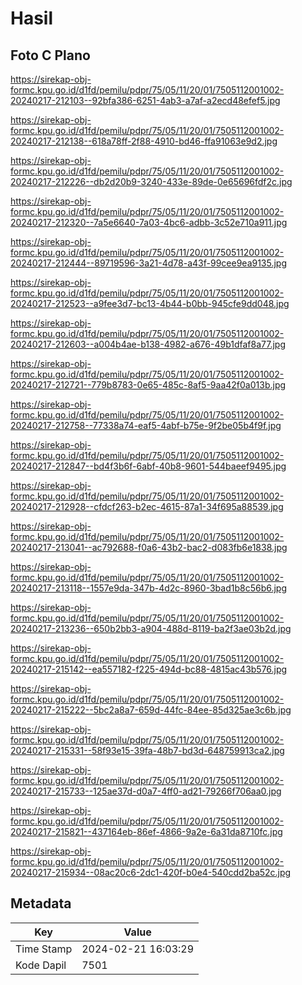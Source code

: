 # Hasil

## Foto C Plano

https://sirekap-obj-formc.kpu.go.id/d1fd/pemilu/pdpr/75/05/11/20/01/7505112001002-20240217-212103--92bfa386-6251-4ab3-a7af-a2ecd48efef5.jpg

https://sirekap-obj-formc.kpu.go.id/d1fd/pemilu/pdpr/75/05/11/20/01/7505112001002-20240217-212138--618a78ff-2f88-4910-bd46-ffa91063e9d2.jpg

https://sirekap-obj-formc.kpu.go.id/d1fd/pemilu/pdpr/75/05/11/20/01/7505112001002-20240217-212226--db2d20b9-3240-433e-89de-0e65696fdf2c.jpg

https://sirekap-obj-formc.kpu.go.id/d1fd/pemilu/pdpr/75/05/11/20/01/7505112001002-20240217-212320--7a5e6640-7a03-4bc6-adbb-3c52e710a911.jpg

https://sirekap-obj-formc.kpu.go.id/d1fd/pemilu/pdpr/75/05/11/20/01/7505112001002-20240217-212444--89719596-3a21-4d78-a43f-99cee9ea9135.jpg

https://sirekap-obj-formc.kpu.go.id/d1fd/pemilu/pdpr/75/05/11/20/01/7505112001002-20240217-212523--a9fee3d7-bc13-4b44-b0bb-945cfe9dd048.jpg

https://sirekap-obj-formc.kpu.go.id/d1fd/pemilu/pdpr/75/05/11/20/01/7505112001002-20240217-212603--a004b4ae-b138-4982-a676-49b1dfaf8a77.jpg

https://sirekap-obj-formc.kpu.go.id/d1fd/pemilu/pdpr/75/05/11/20/01/7505112001002-20240217-212721--779b8783-0e65-485c-8af5-9aa42f0a013b.jpg

https://sirekap-obj-formc.kpu.go.id/d1fd/pemilu/pdpr/75/05/11/20/01/7505112001002-20240217-212758--77338a74-eaf5-4abf-b75e-9f2be05b4f9f.jpg

https://sirekap-obj-formc.kpu.go.id/d1fd/pemilu/pdpr/75/05/11/20/01/7505112001002-20240217-212847--bd4f3b6f-6abf-40b8-9601-544baeef9495.jpg

https://sirekap-obj-formc.kpu.go.id/d1fd/pemilu/pdpr/75/05/11/20/01/7505112001002-20240217-212928--cfdcf263-b2ec-4615-87a1-34f695a88539.jpg

https://sirekap-obj-formc.kpu.go.id/d1fd/pemilu/pdpr/75/05/11/20/01/7505112001002-20240217-213041--ac792688-f0a6-43b2-bac2-d083fb6e1838.jpg

https://sirekap-obj-formc.kpu.go.id/d1fd/pemilu/pdpr/75/05/11/20/01/7505112001002-20240217-213118--1557e9da-347b-4d2c-8960-3bad1b8c56b6.jpg

https://sirekap-obj-formc.kpu.go.id/d1fd/pemilu/pdpr/75/05/11/20/01/7505112001002-20240217-213236--650b2bb3-a904-488d-8119-ba2f3ae03b2d.jpg

https://sirekap-obj-formc.kpu.go.id/d1fd/pemilu/pdpr/75/05/11/20/01/7505112001002-20240217-215142--ea557182-f225-494d-bc88-4815ac43b576.jpg

https://sirekap-obj-formc.kpu.go.id/d1fd/pemilu/pdpr/75/05/11/20/01/7505112001002-20240217-215222--5bc2a8a7-659d-44fc-84ee-85d325ae3c6b.jpg

https://sirekap-obj-formc.kpu.go.id/d1fd/pemilu/pdpr/75/05/11/20/01/7505112001002-20240217-215331--58f93e15-39fa-48b7-bd3d-648759913ca2.jpg

https://sirekap-obj-formc.kpu.go.id/d1fd/pemilu/pdpr/75/05/11/20/01/7505112001002-20240217-215733--125ae37d-d0a7-4ff0-ad21-79266f706aa0.jpg

https://sirekap-obj-formc.kpu.go.id/d1fd/pemilu/pdpr/75/05/11/20/01/7505112001002-20240217-215821--437164eb-86ef-4866-9a2e-6a31da8710fc.jpg

https://sirekap-obj-formc.kpu.go.id/d1fd/pemilu/pdpr/75/05/11/20/01/7505112001002-20240217-215934--08ac20c6-2dc1-420f-b0e4-540cdd2ba52c.jpg


## Metadata

| Key        | Value               |
| ---------- | ------------------- |
| Time Stamp | 2024-02-21 16:03:29 |
| Kode Dapil | 7501                |



